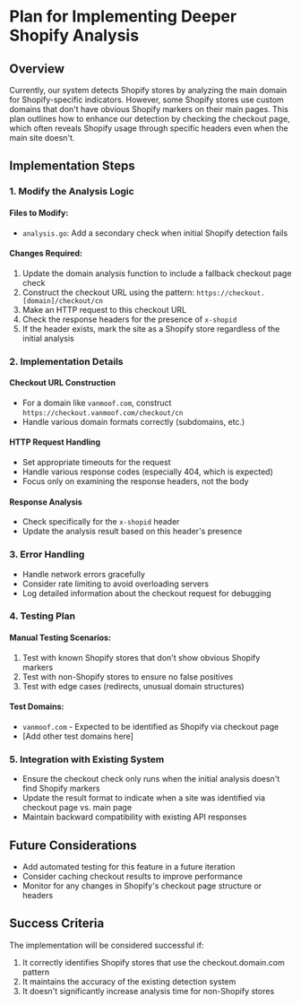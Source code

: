 # Plan for Implementing Deeper Shopify Analysis

## Overview

Currently, our system detects Shopify stores by analyzing the main domain for Shopify-specific indicators. However, some Shopify stores use custom domains that don't have obvious Shopify markers on their main pages. This plan outlines how to enhance our detection by checking the checkout page, which often reveals Shopify usage through specific headers even when the main site doesn't.

## Implementation Steps

### 1. Modify the Analysis Logic

#### Files to Modify:
- `analysis.go`: Add a secondary check when initial Shopify detection fails

#### Changes Required:
1. Update the domain analysis function to include a fallback checkout page check
2. Construct the checkout URL using the pattern: `https://checkout.[domain]/checkout/cn`
3. Make an HTTP request to this checkout URL
4. Check the response headers for the presence of `x-shopid`
5. If the header exists, mark the site as a Shopify store regardless of the initial analysis

### 2. Implementation Details

#### Checkout URL Construction
- For a domain like `vanmoof.com`, construct `https://checkout.vanmoof.com/checkout/cn`
- Handle various domain formats correctly (subdomains, etc.)

#### HTTP Request Handling
- Set appropriate timeouts for the request
- Handle various response codes (especially 404, which is expected)
- Focus only on examining the response headers, not the body

#### Response Analysis
- Check specifically for the `x-shopid` header
- Update the analysis result based on this header's presence

### 3. Error Handling

- Handle network errors gracefully
- Consider rate limiting to avoid overloading servers
- Log detailed information about the checkout request for debugging

### 4. Testing Plan

#### Manual Testing Scenarios:
1. Test with known Shopify stores that don't show obvious Shopify markers
2. Test with non-Shopify stores to ensure no false positives
3. Test with edge cases (redirects, unusual domain structures)

#### Test Domains:
- `vanmoof.com` - Expected to be identified as Shopify via checkout page
- [Add other test domains here]

### 5. Integration with Existing System

- Ensure the checkout check only runs when the initial analysis doesn't find Shopify markers
- Update the result format to indicate when a site was identified via checkout page vs. main page
- Maintain backward compatibility with existing API responses

## Future Considerations

- Add automated testing for this feature in a future iteration
- Consider caching checkout results to improve performance
- Monitor for any changes in Shopify's checkout page structure or headers

## Success Criteria

The implementation will be considered successful if:
1. It correctly identifies Shopify stores that use the checkout.domain.com pattern
2. It maintains the accuracy of the existing detection system
3. It doesn't significantly increase analysis time for non-Shopify stores
